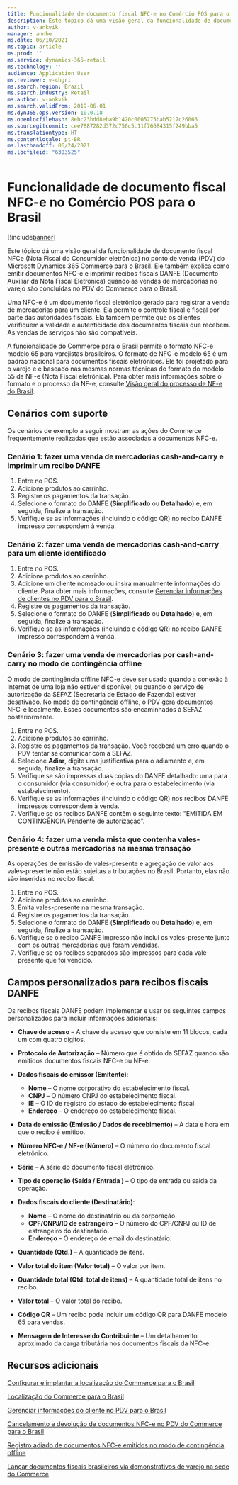 ```yaml
---
title: Funcionalidade de documento fiscal NFC-e no Comércio POS para o Brasil
description: Este tópico dá uma visão geral da funcionalidade de documento fiscal NFC-e no ponto de venda (PDV) do Microsoft Dynamics 365 Commerce para o Brasil.
author: v-ankvik
manager: annbe
ms.date: 06/10/2021
ms.topic: article
ms.prod: ''
ms.service: dynamics-365-retail
ms.technology: ''
audience: Application User
ms.reviewer: v-chgri
ms.search.region: Brazil
ms.search.industry: Retail
ms.author: v-ankvik
ms.search.validFrom: 2019-06-01
ms.dyn365.ops.version: 10.0.18
ms.openlocfilehash: 8ebc23bdd8eba9b1420c0005275bab5217c26066
ms.sourcegitcommit: cee7887282d372c756c5c11f76684315f249bba5
ms.translationtype: HT
ms.contentlocale: pt-BR
ms.lasthandoff: 06/24/2021
ms.locfileid: "6303525"
---
```

# <a name="nfc-e-fiscal-document-functionality-in-commerce-pos-for-brazil"></a>Funcionalidade de documento fiscal NFC-e no Comércio POS para o Brasil

[!include[banner](../includes/banner.md)]

Este tópico dá uma visão geral da funcionalidade de documento fiscal NFCe (Nota Fiscal do Consumidor eletrônica) no ponto de venda (PDV) do Microsoft Dynamics 365 Commerce para o Brasil. Ele também explica como emitir documentos NFC-e e imprimir recibos fiscais DANFE (Documento Auxiliar da Nota Fiscal Eletrônica) quando as vendas de mercadorias no varejo são concluídas no PDV do Commerce para o Brasil.

Uma NFC-e é um documento fiscal eletrônico gerado para registrar a venda de mercadorias para um cliente. Ela permite o controle fiscal e fiscal por parte das autoridades fiscais. Ela também permite que os clientes verifiquem a validade e autenticidade dos documentos fiscais que recebem. As vendas de serviços não são compatíveis.

A funcionalidade do Commerce para o Brasil permite o formato NFC-e modelo 65 para varejistas brasileiros. O formato de NFC-e modelo 65 é um padrão nacional para documentos fiscais eletrônicos. Ele foi projetado para o varejo e é baseado nas mesmas normas técnicas do formato do modelo 55 da NF-e (Nota Fiscal eletrônica). Para obter mais informações sobre o formato e o processo da NF-e, consulte [Visão geral do processo de NF-e do Brasil](../../finance/localizations/latam-bra-nf-e-process.md).

## <a name="supported-scenarios"></a>Cenários com suporte

Os cenários de exemplo a seguir mostram as ações do Commerce frequentemente realizadas que estão associadas a documentos NFC-e.

### <a name="scenario-1-make-a-cash-and-carry-sale-of-goods-and-print-a-danfe-receipt"></a>Cenário 1: fazer uma venda de mercadorias cash-and-carry e imprimir um recibo DANFE

1. Entre no POS.
1. Adicione produtos ao carrinho.
1. Registre os pagamentos da transação.
1. Selecione o formato do DANFE (**Simplificado** ou **Detalhado**) e, em seguida, finalize a transação.
1. Verifique se as informações (incluindo o código QR) no recibo DANFE impresso correspondem à venda.

### <a name="scenario-2-make-a-cash-and-carry-sale-of-goods-to-an-identified-customer"></a>Cenário 2: fazer uma venda de mercadorias cash-and-carry para um cliente identificado

1. Entre no POS.
1. Adicione produtos ao carrinho.
1. Adicione um cliente nomeado ou insira manualmente informações do cliente. Para obter mais informações, consulte [Gerenciar informações de clientes no PDV para o Brasil](latam-bra-customer-information.md).
1. Registre os pagamentos da transação.
1. Selecione o formato do DANFE (**Simplificado** ou **Detalhado**) e, em seguida, finalize a transação.
1. Verifique se as informações (incluindo o código QR) no recibo DANFE impresso correspondem à venda.

### <a name="scenario-3-make-a-cash-and-carry-sale-of-goods-in-offline-contingency-mode"></a>Cenário 3: fazer uma venda de mercadorias por cash-and-carry no modo de contingência offline

O modo de contingência offline NFC-e deve ser usado quando a conexão à Internet de uma loja não estiver disponível, ou quando o serviço de autorização da SEFAZ (Secretaria de Estado de Fazenda) estiver desativado. No modo de contingência offline, o PDV gera documentos NFC-e localmente. Esses documentos são encaminhados à SEFAZ posteriormente.

1. Entre no POS.
1. Adicione produtos ao carrinho.
1. Registre os pagamentos da transação. Você receberá um erro quando o PDV tentar se comunicar com a SEFAZ.
1. Selecione **Adiar**, digite uma justificativa para o adiamento e, em seguida, finalize a transação.
1. Verifique se são impressas duas cópias do DANFE detalhado: uma para o consumidor (via consumidor) e outra para o estabelecimento (via estabelecimento).
1. Verifique se as informações (incluindo o código QR) nos recibos DANFE impressos correspondem à venda.
1. Verifique se os recibos DANFE contêm o seguinte texto: "EMITIDA EM CONTINGÊNCIA Pendente de autorização".

### <a name="scenario-4-make-a-mixed-sale-that-contains-gift-cards-and-other-goods-in-the-same-transaction"></a>Cenário 4: fazer uma venda mista que contenha vales-presente e outras mercadorias na mesma transação

As operações de emissão de vales-presente e agregação de valor aos vales-presente não estão sujeitas a tributações no Brasil. Portanto, elas não são inseridas no recibo fiscal.

1. Entre no POS.
1. Adicione produtos ao carrinho.
1. Emita vales-presente na mesma transação.
1. Registre os pagamentos da transação.
1. Selecione o formato do DANFE (**Simplificado** ou **Detalhado**) e, em seguida, finalize a transação.
1. Verifique se o recibo DANFE impresso não inclui os vales-presente junto com os outras mercadorias que foram vendidas.
1. Verifique se os recibos separados são impressos para cada vale-presente que foi vendido.

## <a name="custom-fields-for-danfe-fiscal-receipts"></a>Campos personalizados para recibos fiscais DANFE

Os recibos fiscais DANFE podem implementar e usar os seguintes campos personalizados para incluir informações adicionais:

- **Chave de acesso** – A chave de acesso que consiste em 11 blocos, cada um com quatro dígitos.
- **Protocolo de Autorização** – Número que é obtido da SEFAZ quando são emitidos documentos fiscais NFC-e ou NF-e.
- **Dados fiscais do emissor (Emitente)**:

    - **Nome** – O nome corporativo do estabelecimento fiscal.
    - **CNPJ** – O número CNPJ do estabelecimento fiscal.
    - **IE** – O ID de registro do estado do estabelecimento fiscal.
    - **Endereço** – O endereço do estabelecimento fiscal.

- **Data de emissão (Emissão / Dados de recebimento)** – A data e hora em que o recibo é emitido.
- **Número NFC-e / NF-e (Número)** – O número do documento fiscal eletrônico.
- **Série** – A série do documento fiscal eletrônico.
- **Tipo de operação (Saída / Entrada )** – O tipo de entrada ou saída da operação.
- **Dados fiscais do cliente (Destinatário)**:

    - **Nome** – O nome do destinatário ou da corporação.
    - **CPF/CNPJ/ID de estrangeiro** – O número do CPF/CNPJ ou ID de estrangeiro do destinatário.
    - **Endereço** - O endereço de email do destinatário.

- **Quantidade (Qtd.)** – A quantidade de itens.
- **Valor total do item (Valor total)** – O valor por item.
- **Quantidade total (Qtd. total de itens)** – A quantidade total de itens no recibo.
- **Valor total** – O valor total do recibo.
- **Código QR** – Um recibo pode incluir um código QR para DANFE modelo 65 para vendas.
- **Mensagem de Interesse do Contribuinte** – Um detalhamento aproximado da carga tributária nos documentos fiscais da NFC-e.

## <a name="additional-resources"></a>Recursos adicionais

[Configurar e implantar a localização do Commerce para o Brasil](latam-bra-deployment.md)

[Localização do Commerce para o Brasil](latam-bra-commerce-localization.md)

[Gerenciar informações do cliente no PDV para o Brasil](latam-bra-customer-information.md)

[Cancelamento e devolução de documentos NFC-e no PDV do Commerce para o Brasil](latam-bra-nfce-cancel-return.md)

[Registro adiado de documentos NFC-e emitidos no modo de contingência offline](latam-bra-nfce-contingency-mode.md)

[Lançar documentos fiscais brasileiros via demonstrativos de varejo na sede do Commerce](latam-bra-retail-statements.md)
